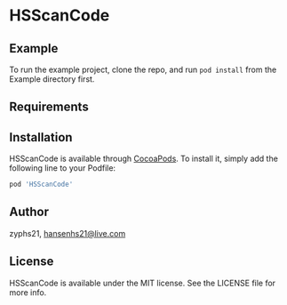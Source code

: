 # HSScanCode

## Example

To run the example project, clone the repo, and run `pod install` from the Example directory first.

## Requirements

## Installation

HSScanCode is available through [CocoaPods](http://cocoapods.org). To install
it, simply add the following line to your Podfile:

```ruby
pod 'HSScanCode'
```

## Author

zyphs21, hansenhs21@live.com

## License

HSScanCode is available under the MIT license. See the LICENSE file for more info.

